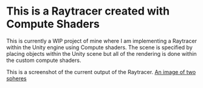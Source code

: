 # This is a Raytracer created with Compute Shaders

This is currently a WIP project of mine where I am implementing a Raytracer within the Unity engine using Compute shaders. The scene is specified by placing objects within the Unity scene 
but all of the rendering is done within the custom compute shaders. 

This is a screenshot of the current output of the Raytracer.
[An image of two spheres]("docs/images/raytracerOutput.png")

